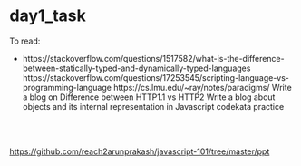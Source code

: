# day1_task

To read:
<ul>
  <li>
https://stackoverflow.com/questions/1517582/what-is-the-difference-between-statically-typed-and-dynamically-typed-languages
https://stackoverflow.com/questions/17253545/scripting-language-vs-programming-language
https://cs.lmu.edu/~ray/notes/paradigms/
Write a blog on Difference between HTTP1.1 vs HTTP2
Write a blog about objects and its internal representation in Javascript
codekata practice
  </li>
  </ul>
  <br>
  <br>



https://github.com/reach2arunprakash/javascript-101/tree/master/ppt
